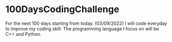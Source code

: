 # 100DaysCodingChallenge

For the next 100 days starting from today. (03/09/2022)
I will code everyday to improve my coding skill.
The programming language I focus on will be C++ and Python.